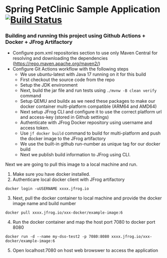 # Spring PetClinic Sample Application [![Build Status](https://github.com/rktsani/spring-petclinic-dso/actions/workflows/maven-build.yml/badge.svg)](https://github.com/rktsani/spring-petclinic-dso/actions/workflows/maven-build.yml)

### Building and running this project using Github Actions + Docker + JFrog Artifactory 

- Configure pom.xml repositories section to use only Maven Central for resolving and downloading the dependencies (https://repo.maven.apache.org/maven2/)
- Configure Git Actions workflow with the following steps
  - We use ubuntu-latest with Java 17 running on it for this build
  - First checkout the source code from the repo
  - Setup the JDK environment
  - Next, build the jar file and run tests using `./mvnw -B clean verify` command
  - Setup QEMU and buildx as we need these packages to make our docker container multi-platform compatible (ARM64 and AMD64)
  - Next setup JFrog CLI and configure it to use the correct platform url and access-key (stored in Github settings)
  - Authenticate with JFrog Docker repository using username and access token.
  - Use `jf docker build` command to build for multi-platform and push the docker image to the JFrog artifactory
  - We use the built-in github run-number as unique tag for our docker build
  - Next we publish build information to JFrog using CLI.
 
Next we are going to pull this image to a local machine and run.

1. Make sure you have docker installed.
2. Authenticare local docker client with JFrog artifactory
```
docker login -uUSERNAME xxxx.jfrog.io
```
3. Next, pull the docker container to local machine and provide the docker image name and build number
```
docker pull xxxx.jfrog.io/xxx-docker/example-image:6
```
4. Run the docker container and map the host port 7080 to docker port 8080
```
docker run -d --name my-dso-test2 -p 7080:8080 xxxx.jfrog.io/xxx-docker/example-image:6
```
5. Open localhost:7080 on host web browswer to access the application
